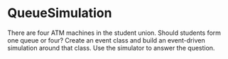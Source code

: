 # QueueSimulation
There are four ATM machines in the student union. Should students form one queue or four? Create an event class and build an event-driven simulation around that class. Use the simulator to answer the question.
